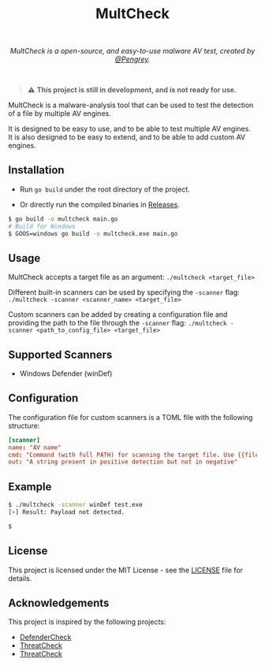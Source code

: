 <div align="center">
  <h1>MultCheck</h1>
  <br/>

  <p><i>MultCheck is a open-source, and easy-to-use malware AV test, created by <a href="https://infosec.exchange/@Pengrey">@Pengrey</a>.</i></p>
  <br />
  
</div>

>:warning: **This project is still in development, and is not ready for use.**

MultCheck is a malware-analysis tool that can be used to test the detection of a file by multiple AV engines.

It is designed to be easy to use, and to be able to test multiple AV engines. It is also designed to be easy to extend, and to be able to add custom AV engines.

## Installation
-  Run `go build` under the root directory of the project.

-  Or directly run the compiled binaries in [Releases](https://github.com/MultSec/MultCheck/releases).

```bash
$ go build -o multcheck main.go
# Build for Windows
$ GOOS=windows go build -o multcheck.exe main.go
```

## Usage
MultCheck accepts a target file as an argument:
`./multcheck <target_file>`

Different built-in scanners can be used by specifying the `-scanner` flag:
`./multcheck -scanner <scanner_name> <target_file>`

Custom scanners can be added by creating a configuration file and providing the path to the file through the `-scanner` flag:
`./multcheck -scanner <path_to_config_file> <target_file>`

## Supported Scanners
- Windows Defender (winDef)

## Configuration
The configuration file for custom scanners is a TOML file with the following structure:

```toml
[scanner]
name: "AV name"
cmd: "Command (with full PATH) for scanning the target file. Use {{file}} as the file name to be scanned."
out: "A string present in positive detection but not in negative"
```

## Example
```bash
$ ./multcheck -scanner winDef test.exe
[>] Result: Payload not detected.

$
```

## License
This project is licensed under the MIT License - see the [LICENSE](LICENSE) file for details.

## Acknowledgements
This project is inspired by the following projects:
- [DefenderCheck](https://github.com/matterpreter/DefenderCheck)
- [ThreatCheck](https://github.com/rasta-mouse/ThreatCheck)
- [ThreatCheck](https://github.com/PACHAKUTlQ/ThreatCheck)
